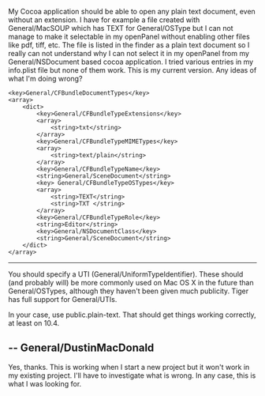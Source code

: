 My Cocoa application should be able to open any plain text document, even without an extension.
I have for example a file created with General/MacSOUP which has TEXT for General/OSType but I can not manage to make it selectable in my openPanel without enabling other files like pdf, tiff, etc.
The file is listed in the finder as a plain text document so I really can not understand why I can not select it in my openPanel from my General/NSDocument based cocoa application.
I tried various entries in my info.plist file but none of them work. This is my current version.
Any ideas of what I'm doing wrong?

    
	<key>General/CFBundleDocumentTypes</key>
	<array>
		<dict>
			<key>General/CFBundleTypeExtensions</key>
			<array>
				<string>txt</string>
			</array>
			<key>General/CFBundleTypeMIMETypes</key>
			<array>
				<string>text/plain</string>
			</array>
			<key>General/CFBundleTypeName</key>
			<string>General/SceneDocument</string>
			<key> General/CFBundleTypeOSTypes</key>
			<array>
				<string>TEXT</string>
				<string>TXT </string>
			</array>
			<key>General/CFBundleTypeRole</key>
			<string>Editor</string>
			<key>General/NSDocumentClass</key>
			<string>General/SceneDocument</string>
		</dict>
	</array>


----

You should specify a UTI (General/UniformTypeIdentifier). These should (and probably will) be more commonly used on Mac OS X in the future than General/OSTypes, although they haven't been given much publicity. Tiger has full support for General/UTIs. 

In your case, use public.plain-text. That should get things working correctly, at least on 10.4.

-- General/DustinMacDonald
----
Yes, thanks. 
This is working when I start a new project but it won't work in my existing project.
I'll have to investigate what is wrong.
In any case, this is what I was looking for.